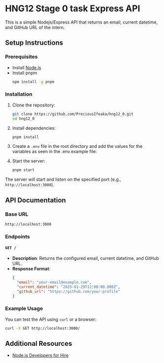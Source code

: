 # HNG12 Stage 0 task Express API

This is a simple Nodejs/Express API that returns an email, current datetime, and GitHub URL of the intern.

## Setup Instructions

### Prerequisites
- Install [Node.js](https://nodejs.org/)
- Install pnpm
  ```sh
  npm install -g pnpm
  ```

### Installation
1. Clone the repository:
   ```sh
   git clone https://github.com/PreciousIfeaka/hng12_0.git
   cd hng12_0
   ```

2. Install dependencies:
   ```sh
   pnpm install
   ```

3. Create a `.env` file in the root directory and add the values for the variables as seen in the .env.example file:
  
4. Start the server:
   ```sh
   pnpm start
   ```

The server will start and listen on the specified port (e.g., `http://localhost:3000`).

## API Documentation

### Base URL
```
http://localhost:3000
```

### Endpoints

#### `GET /`
- **Description**: Returns the configured email, current datetime, and GitHub URL.
- **Response Format**:
  ```json
  {
    "email": "your-email@example.com",
    "current_datetime": "2025-01-29T12:00:00.000Z",
    "github_url": "https://github.com/your-profile"
  }
  ```

### Example Usage
You can test the API using `curl` or a browser:
```sh
curl -X GET http://localhost:3000/
```

## Additional Resources
- [Node.js Developers for Hire](https://hng.tech/hire/nodejs-developers)

